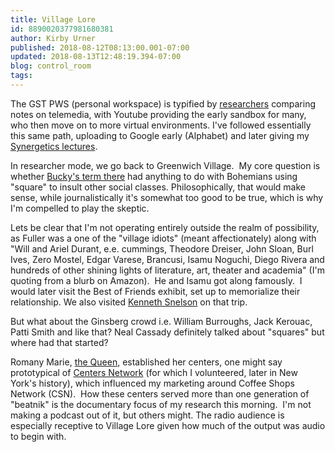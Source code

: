 ```yaml
---
title: Village Lore
id: 8890020377981680381
author: Kirby Urner
published: 2018-08-12T08:13:00.001-07:00
updated: 2018-08-13T12:48:19.394-07:00
blog: control_room
tags: 
---
```


[](https://www.flickr.com/photos/kirbyurner/479677094/in/album-72157600265827036/)

The GST PWS (personal workspace) is typified by [researchers](https://www.youtube.com/channel/UCIQrZNGOPGakKKdJ1my6pvQ) comparing notes on telemedia, with Youtube providing the early sandbox for many, who then move on to more virtual environments. I've followed essentially this same path, uploading to Google early (Alphabet) and later giving my [Synergetics lectures](https://www.youtube.com/watch?v=vk-cpknOz9E&list=PLeBIlkJm4xglicSifacG4eewD9CQaWvU0).

In researcher mode, we go back to Greenwich Village.  My core question is whether [Bucky's term there](https://medium.com/@kirbyurner/bridging-the-chasm-new-england-transcendentalism-in-the-1900s-1dfa4c2950d0) had anything to do with Bohemians using "square" to insult other social classes. Philosophically, that would make sense, while journalistically it's somewhat too good to be true, which is why I'm compelled to play the skeptic.

Lets be clear that I'm not operating entirely outside the realm of possibility, as Fuller was a one of the "village idiots" (meant affectionately) along with "Will and Ariel Durant, e.e. cummings, Theodore Dreiser, John Sloan, Burl
 Ives, Zero Mostel, Edgar Varese, Brancusi, Isamu Noguchi, Diego Rivera 
and hundreds of other shining lights of literature, art, theater and 
academia" (I'm quoting from a blurb on Amazon).  He and Isamu got along famously.  I would later visit the Best of Friends exhibit, set up to memorialize their relationship. We also visited [Kenneth Snelson](http://worldgame.blogspot.com/2006/10/our-big-new-york-adventure.html) on that trip.

But what about the Ginsberg crowd i.e. William Burroughs, Jack Kerouac, Patti Smith and like that? Neal Cassady definitely talked about "squares" but where had that started?

Romany Marie, [the Queen](https://www.amazon.com/Romany-Marie-Queen-Greenwich-Village/dp/1884532748), established her centers, one might say prototypical of [Centers Network](https://controlroom.blogspot.com/2009/12/some-storytelling.html) (for which I volunteered, later in New York's history), which influenced my marketing around Coffee Shops Network (CSN).  How these centers served more than one generation of "beatnik" is the documentary focus of my research this morning.  I'm not making a podcast out of it, but others might. The radio audience is especially receptive to Village Lore given how much of the output was audio to begin with.